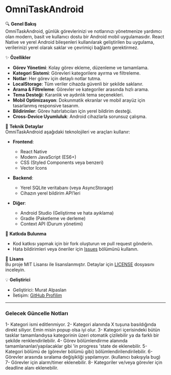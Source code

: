 # OmniTaskAndroid

🔍 **Genel Bakış**  
OmniTaskAndroid, günlük görevlerinizi ve notlarınızı yönetmenize yardımcı olan modern, basit ve kullanıcı dostu bir Android mobil uygulamasıdır. React Native ve yerel Android bileşenleri kullanılarak geliştirilen bu uygulama, verilerinizi yerel olarak saklar ve çevrimiçi bağlantı gerektirmez.  

✨ **Özellikler**  
- **Görev Yönetimi**: Kolay görev ekleme, düzenleme ve tamamlama.  
- **Kategori Sistemi**: Görevleri kategorilere ayırma ve filtreleme.  
- **Notlar**: Her görev için detaylı notlar tutma.  
- **LocalStorage**: Tüm veriler cihazda güvenli bir şekilde saklanır.  
- **Arama & Filtreleme**: Görevler ve kategoriler arasında hızlı arama.  
- **Tema Desteği**: Karanlık ve aydınlık tema seçenekleri.  
- **Mobil Optimizasyon**: Dokunmatik ekranlar ve mobil arayüz için tasarlanmış responsive tasarım.  
- **Bildirimler**: Görev hatırlatıcıları için yerel bildirim desteği.  
- **Cross-Device Uyumluluk**: Android cihazlarla sorunsuz çalışma.  

🔧 **Teknik Detaylar**  
OmniTaskAndroid aşağıdaki teknolojileri ve araçları kullanır:  

- **Frontend**:  
  - React Native  
  - Modern JavaScript (ES6+)  
  - CSS (Styled Components veya benzeri)  
  - Vector Icons  

- **Backend**:  
  - Yerel SQLite veritabanı (veya AsyncStorage)  
  - Cihazın yerel bildirim API’leri  

- **Diğer**:  
  - Android Studio (Geliştirme ve hata ayıklama)  
  - Gradle (Paketleme ve derleme)  
  - Context API (Durum yönetimi)  


🤝 **Katkıda Bulunma**  
- Kod katkısı yapmak için bir fork oluşturun ve pull request gönderin.  
- Hata bildirimleri veya öneriler için [Issues](https://github.com/muratalpaslan/OmniTaskAndroid/issues) bölümünü kullanın.  

📜 **Lisans**  
Bu proje MIT Lisansı ile lisanslanmıştır. Detaylar için [LICENSE](LICENSE) dosyasını inceleyin.

💡 **Geliştirici**  
- Geliştirici: Murat Alpaslan  
- İletişim: [GitHub Profilim](https://github.com/muratalpaslan)  

---

### **Gelecek Güncelle Notları**
1- Kategori ismi editlenmiyor.
2- Kategori alanında X tuşuna basıldığında direkt siliyor. Emin misin popup olsa iyi olur. 
3- Kategori içerisindeki bütün tasklar tamamlandıysa kategorinin üzeri otomatik çizilebilir ya da farklı bir şekilde renklendirilebilir.
4- Görev bölümlendirme alanında tamamlananlar/yapılacaklar gibi 'in progress 'state de eklenebilir.
5- Kategori bölümü de (görevler bölümü gibi) bölümlendirilendirilebilir.
6- Görevler arasında sıralama değişikliği yapılamıyor. (kullanıcı bakışıyla bug)
7- Görevler için alarm/timer eklenebilir. 
8- Kategoriler ve/veya görevler için deadline alanı eklenebilir.
